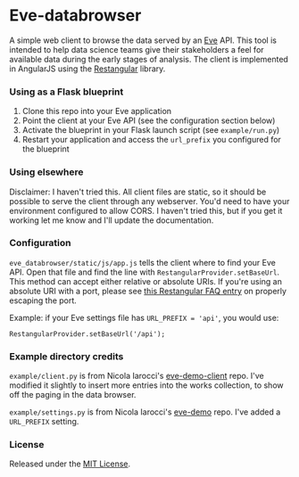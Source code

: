 Eve-databrowser
===============

A simple web client to browse the data served by an [Eve](https://github.com/nicolaiarocci/eve) API. This tool is intended to help data science teams give their stakeholders a feel for available data during the early stages of analysis. The client is implemented in AngularJS using the [Restangular](https://github.com/mgonto/restangular) library.

### Using as a Flask blueprint

1. Clone this repo into your Eve application
2. Point the client at your Eve API (see the configuration section below)
3. Activate the blueprint in your Flask launch script (see `example/run.py`)
4. Restart your application and access the `url_prefix` you configured for the blueprint

### Using elsewhere

Disclaimer: I haven't tried this. All client files are static, so it should be possible to serve the client through any webserver. You'd need to have your environment configured to allow CORS. I haven't tried this, but if you get it working let me know and I'll update the documentation.

### Configuration

`eve_databrowser/static/js/app.js` tells the client where to find your Eve API. Open that file and find the line with `RestangularProvider.setBaseUrl`. This method can accept either relative or absolute URIs. If you're using an absolute URI with a port, please see [this Restangular FAQ entry](https://github.com/mgonto/restangular#when-i-set-baseurl-with-a-port-its-stripped-out) on properly escaping the port.

Example: if your Eve settings file has `URL_PREFIX = 'api'`, you would use:
    
    RestangularProvider.setBaseUrl('/api');

### Example directory credits

`example/client.py` is from Nicola Iarocci's [eve-demo-client](https://github.com/nicolaiarocci/eve-demo-client) repo. I've modified it slightly to insert more entries into the works collection, to show off the paging in the data browser.

`example/settings.py` is from Nicola Iarocci's [eve-demo](https://github.com/nicolaiarocci/eve-demo) repo. I've added a `URL_PREFIX` setting.

### License

Released under the [MIT License](http://www.opensource.org/licenses/MIT).
